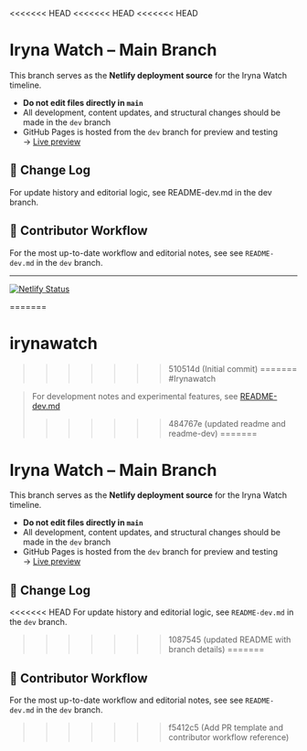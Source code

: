 <<<<<<< HEAD
<<<<<<< HEAD
<<<<<<< HEAD
# Iryna Watch – Main Branch

This branch serves as the **Netlify deployment source** for the Iryna Watch timeline.

- **Do not edit files directly in `main`**
- All development, content updates, and structural changes should be made in the `dev` branch
- GitHub Pages is hosted from the `dev` branch for preview and testing  
  → [Live preview](https://charliefox84.github.io/irynawatch/)

## 🔄 Change Log

For update history and editorial logic, see README-dev.md in the dev branch.

## 🧠 Contributor Workflow

For the most up-to-date workflow and editorial notes, see see `README-dev.md` in the `dev` branch.

---

[![Netlify Status](https://api.netlify.com/api/v1/badges/752b7db1-9935-4a3d-9879-c6556224fe8d/deploy-status)](https://app.netlify.com/projects/irynawatch/deploys)

=======
# irynawatch
>>>>>>> 510514d (Initial commit)
=======
#Irynawatch

> For development notes and experimental features, see [README-dev.md](README-dev.md)
>>>>>>> 484767e (updated readme and readme-dev)
=======
# Iryna Watch – Main Branch

This branch serves as the **Netlify deployment source** for the Iryna Watch timeline.

- **Do not edit files directly in `main`**
- All development, content updates, and structural changes should be made in the `dev` branch
- GitHub Pages is hosted from the `dev` branch for preview and testing  
  → [Live preview](https://charliefox84.github.io/irynawatch/)

## 🔄 Change Log

<<<<<<< HEAD
For update history and editorial logic, see `README-dev.md` in the `dev` branch.
>>>>>>> 1087545 (updated README with branch details)
=======
## 🧠 Contributor Workflow

For the most up-to-date workflow and editorial notes, see see `README-dev.md` in the `dev` branch.


>>>>>>> f5412c5 (Add PR template and contributor workflow reference)
